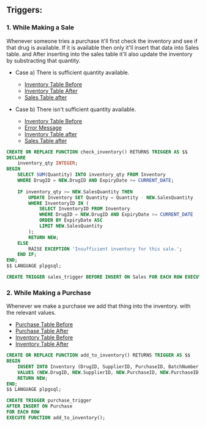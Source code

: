 ## **Triggers:**

### 1. While Making a Sale 

Whenever someone tries a purchase it'll first check the inventory and see if that drug is available. If it is available then only it'll insert that data into Sales table. and After inserting into the sales table it'll also update the inventory by substracting that quantity.

- Case a) There is sufficient quantity available.
    - [Inventory Table Before](./images/trigger11.png)
    - [Inventory Table After](./images/trigger12.png)
    - [Sales Table after](./images/trigger13.png)

- Case b) There isn't sufficient quantity available.
    - [Inventory Table Before](./images/trigger12.png)
    - [Error Message](./images/trigger14.png)
    - [Inventory Table after](./images/trigger15.png)
    - [Sales Table after](./images/trigger13.png)

```sql
CREATE OR REPLACE FUNCTION check_inventory() RETURNS TRIGGER AS $$
DECLARE
    inventory_qty INTEGER;
BEGIN
    SELECT SUM(Quantity) INTO inventory_qty FROM Inventory 
    WHERE DrugID = NEW.DrugID AND ExpiryDate >= CURRENT_DATE;
    
    IF inventory_qty >= NEW.SalesQuantity THEN
        UPDATE Inventory SET Quantity = Quantity - NEW.SalesQuantity 
        WHERE InventoryID IN (
            SELECT InventoryID FROM Inventory 
            WHERE DrugID = NEW.DrugID AND ExpiryDate >= CURRENT_DATE 
            ORDER BY ExpiryDate ASC 
            LIMIT NEW.SalesQuantity
        );
        RETURN NEW;
    ELSE
        RAISE EXCEPTION 'Insufficient inventory for this sale.';
    END IF;
END;
$$ LANGUAGE plpgsql;

CREATE TRIGGER sales_trigger BEFORE INSERT ON Sales FOR EACH ROW EXECUTE FUNCTION check_inventory();
```


### 2. While Making a Purchase
Whenever we make a purchase we add that thing into the inventory. with the relevant values.

- [Purchase Table Before](./images/Trigger22-purchase.png)
- [Purchase Table After](./images/Trigger23-purchase.png)
- [Inventory Table Before](./images/Trigger21-inventory.png)
- [Inventory Table After](./images/Trigger24-inventory.png)

```sql
CREATE OR REPLACE FUNCTION add_to_inventory() RETURNS TRIGGER AS $$
BEGIN
    INSERT INTO Inventory (DrugID, SupplierID, PurchaseID, BatchNumber, PurchaseDate, ExpiryDate, Quantity, PurchasePrice, SellingPrice)
    VALUES (NEW.DrugID, NEW.SupplierID, NEW.PurchaseID, NEW.PurchaseID, NEW.PurchaseDate, NEW.ExpiryDate, NEW.Quantity, NEW.PurchasePrice, NEW.PurchasePrice * 1.2);
    RETURN NEW;
END;
$$ LANGUAGE plpgsql;

CREATE TRIGGER purchase_trigger
AFTER INSERT ON Purchase
FOR EACH ROW
EXECUTE FUNCTION add_to_inventory();
```

